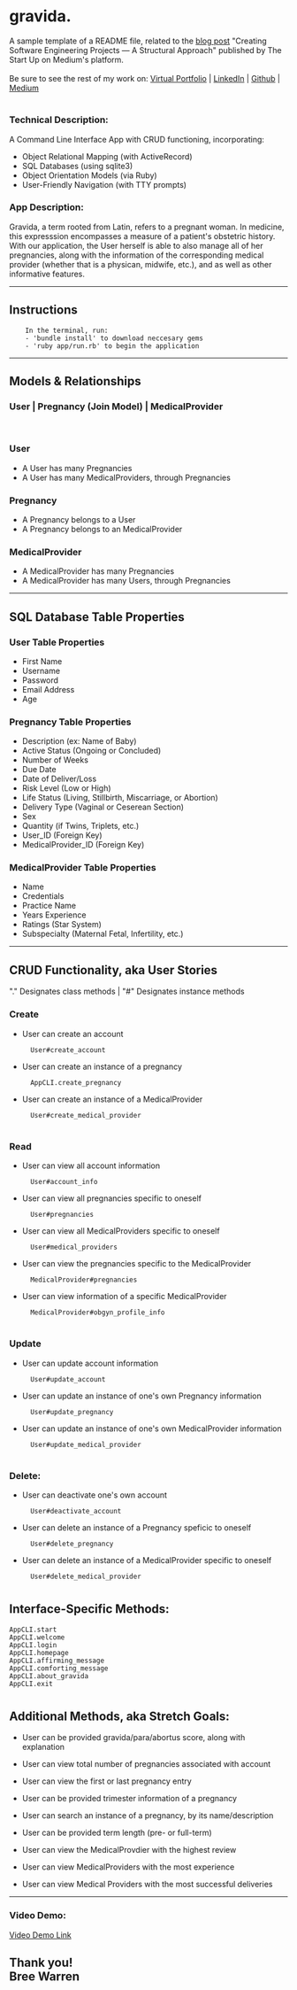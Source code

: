 
# gravida.

A sample template of a README file, related to the [blog post](https://medium.com/swlh/creating-software-engineering-projects-a-structural-approach-3992637761e8) "Creating Software Engineering Projects — A Structural Approach" published by The Start Up on Medium's platform.<br/>
<br/>
Be sure to see the rest of my work on:
[Virtual Portfolio](https://www.sampleportfolio.com/) | [LinkedIn](https://www.linkedin.com/in/bree-warren/) |
[Github](https://github.com/breewarren) | 
[Medium](https://medium.com/swlh/creating-software-engineering-projects-a-structural-approach-3992637761e8)
# 
### Technical Description: 
A Command Line Interface App with CRUD functioning, incorporating:
* Object Relational Mapping (with ActiveRecord)
* SQL Databases (using sqlite3)
* Object Orientation Models (via Ruby)
* User-Friendly Navigation (with TTY prompts)

### App Description:
Gravida, a term rooted from Latin, refers to a pregnant woman. In medicine, this expresssion encompasses a measure of a patient's obstetric history. With our application, the User herself is able to also manage all of her pregnancies, along with the information of the corresponding medical provider (whether that is a physican, midwife, etc.), and as well as other informative features. 

-----
## Instructions
        In the terminal, run:
        - 'bundle install' to download neccesary gems
        - 'ruby app/run.rb' to begin the application
----

## Models & Relationships

### User | Pregnancy (Join Model) | MedicalProvider
<br />

### User <br />
* A User has many Pregnancies <br />
* A User has many MedicalProviders, through Pregnancies <br />

### Pregnancy <br />
* A Pregnancy belongs to a User <br />
* A Pregnancy belongs to an MedicalProvider <br />

### MedicalProvider <br />
* A MedicalProvider has many Pregnancies <br />
* A MedicalProvider has many Users, through Pregnancies <br />
----

## SQL Database Table Properties
### User Table Properties
* First Name
* Username
* Password
* Email Address
* Age

### Pregnancy Table Properties
* Description (ex: Name of Baby)
* Active Status (Ongoing or Concluded)
* Number of Weeks
* Due Date
* Date of Deliver/Loss
* Risk Level (Low or High)
* Life Status (Living, Stillbirth, Miscarriage, or Abortion)
* Delivery Type (Vaginal or Ceserean Section)
* Sex
* Quantity (if Twins, Triplets, etc.)
* User_ID (Foreign Key)
* MedicalProvider_ID (Foreign Key)

### MedicalProvider Table Properties
* Name
* Credentials
* Practice Name
* Years Experience
* Ratings (Star System)
* Subspecialty (Maternal Fetal, Infertility, etc.)

--------

## CRUD Functionality, aka User Stories
"." Designates class methods | "#" Designates instance methods

### Create
* User can create an account

        User#create_account
* User can create an instance of a pregnancy

        AppCLI.create_pregnancy
* User can create an instance of a MedicalProvider
        
        User#create_medical_provider
#
### Read
* User can view all account information 

        User#account_info
* User can view all pregnancies specific to oneself

        User#pregnancies
* User can view all MedicalProviders specific to oneself

        User#medical_providers
* User can view the pregnancies specific to the MedicalProvider

        MedicalProvider#pregnancies
* User can view information of a specific MedicalProvider

        MedicalProvider#obgyn_profile_info
#
### Update
* User can update account information

        User#update_account
* User can update an instance of one's own Pregnancy information

        User#update_pregnancy
* User can update an instance of one's own MedicalProvider information

        User#update_medical_provider
#
### Delete:
* User can deactivate one's own account

        User#deactivate_account
* User can delete an instance of a Pregnancy speficic to oneself

        User#delete_pregnancy
* User can delete an instance of a MedicalProvider specific to oneself

        User#delete_medical_provider
#
## Interface-Specific Methods:

    AppCLI.start
    AppCLI.welcome
    AppCLI.login
    AppCLI.homepage
    AppCLI.affirming_message
    AppCLI.comforting_message
    AppCLI.about_gravida
    AppCLI.exit
#
## Additional Methods, aka Stretch Goals:

* User can be provided gravida/para/abortus score, along with explanation

* User can view total number of pregnancies associated with account

* User can view the first or last pregnancy entry


* User can be provided trimester information of a pregnancy

* User can search an instance of a pregnancy, by its name/description

* User can be provided term length (pre- or full-term)

* User can view the MedicalProvdier with the highest review

* User can view MedicalProviders with the most experience

* User can view Medical Providers with the most successful deliveries


-----

### Video Demo:
 [Video Demo Link](https://video.com/blahblahblah)


## Thank you! <br> Bree Warren